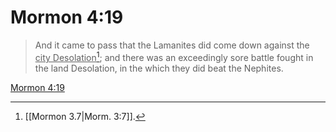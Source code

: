 # Mormon 4:19

> And it came to pass that the Lamanites did come down against the <u>city Desolation</u>[^a]; and there was an exceedingly sore battle fought in the land Desolation, in the which they did beat the Nephites.

[Mormon 4:19](https://www.churchofjesuschrist.org/study/scriptures/bofm/morm/4?lang=eng&id=p19#p19)


[^a]: [[Mormon 3.7|Morm. 3:7]].  
